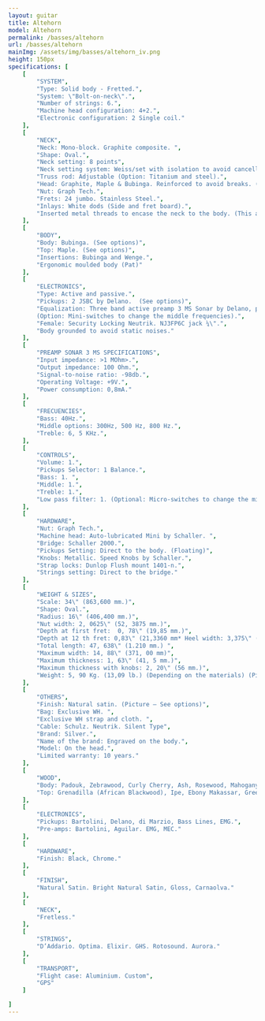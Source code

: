 ```yaml
---
layout: guitar
title: Altehorn
model: Altehorn
permalink: /basses/altehorn
url: /basses/altehorn
mainImg: /assets/img/basses/altehorn_iv.png
height: 150px
specifications: [
    [
        "SYSTEM",
        "Type: Solid body - Fretted.",
        "System: \"Bolt-on-neck\".",
        "Number of strings: 6.",
        "Machine head configuration: 4+2.",
        "Electronic configuration: 2 Single coil."
    ],
    [
        "NECK",
        "Neck: Mono-block. Graphite composite. ",
        "Shape: Oval.",
        "Neck setting: 8 points",
        "Neck setting system: Weiss/set with isolation to avoid cancellation frequencies (Pat).",
        "Truss rod: Adjustable (Option: Titanium and steel).",
        "Head: Graphite, Maple & Bubinga. Reinforced to avoid breaks. (Picture -See options)",
        "Nut: Graph Tech.",
        "Frets: 24 jumbo. Stainless Steel.",
        "Inlays: White dods (Side and fret board).",
        "Inserted metal threads to encase the neck to the body. (This allows the disassembling so many times as necessary without damaging the neck)."
    ],
    [
        "BODY",
        "Body: Bubinga. (See options)",
        "Top: Maple. (See options)",
        "Insertions: Bubinga and Wenge.",
        "Ergonomic moulded body (Pat)"
    ],
    [
        "ELECTRONICS",
        "Type: Active and passive.",
        "Pickups: 2 JSBC by Delano.  (See options)",
        "Equalization: Three band active preamp 3 MS Sonar by Delano, plus custom low-pass filter. 
        (Option: Mini-switches to change the middle frequencies).", 
        "Female: Security Locking Neutrik. NJ3FP6C jack ¼\".",
        "Body grounded to avoid static noises."
    ],
    [
        "PREAMP SONAR 3 MS SPECIFICATIONS",
        "Input impedance: >1 MOhm>.",
        "Output impedance: 100 Ohm.",
        "Signal-to-noise ratio: -98db.",
        "Operating Voltage: +9V.",
        "Power consumption: 0,8mA."
    ],
    [
        "FRECUENCIES",
        "Bass: 40Hz.",
        "Middle options: 300Hz, 500 Hz, 800 Hz.",
        "Treble: 6, 5 KHz.",
    ],
    [
        "CONTROLS",
        "Volume: 1.",
        "Pickups Selector: 1 Balance.",
        "Bass: 1. ",
        "Middle: 1.",
        "Treble: 1.",
        "Low pass filter: 1. (Optional: Micro-switches to change the middle frequencies).",
    ],
    [
        "HARDWARE",
        "Nut: Graph Tech.",
        "Machine head: Auto-lubricated Mini by Schaller. ",
        "Bridge: Schaller 2000.",
        "Pickups Setting: Direct to the body. (Floating)",
        "Knobs: Metallic. Speed Knobs by Schaller.",
        "Strap locks: Dunlop Flush mount 1401-n.",
        "Strings setting: Direct to the bridge."
    ],
    [
        "WEIGHT & SIZES",
        "Scale: 34\" (863,600 mm.)",
        "Shape: Oval.",
        "Radius: 16\" (406,400 mm.)",
        "Nut width: 2, 0625\" (52, 3875 mm.)",
        "Depth at first fret:  0, 78\" (19,85 mm.)",
        "Depth at 12 th fret: 0,83\" (21,3360 mm* Heel width: 3,375\" (85, 7250 mm.)",
        "Total length: 47, 638\" (1.210 mm.) ",
        "Maximum width: 14, 88\" (371, 00 mm)",
        "Maximum thickness: 1, 63\" (41, 5 mm.)",
        "Maximum thickness with knobs: 2, 20\" (56 mm.)",
        "Weight: 5, 90 Kg. (13,09 lb.) (Depending on the materials) (Picture).",
    ],
    [
        "OTHERS",
        "Finish: Natural satin. (Picture – See options)",
        "Bag: Exclusive WH. ",
        "Exclusive WH strap and cloth. ",
        "Cable: Schulz. Neutrik. Silent Type",
        "Brand: Silver.",
        "Name of the brand: Engraved on the body.",
        "Model: On the head.",
        "Limited warranty: 10 years."
    ],
    [
        "WOOD",
        "Body: Padouk, Zebrawood, Curly Cherry, Ash, Rosewood, Mahogany, Ovangkol, Spanish Oak, American Oak, Curly maple, Hakberry, Sucupira, Samanguila, Dabema, Wenge, Hard Maple, Bubinga, Erable, Dabema, Flamed Maple, Sapelly.",
        "Top: Grenadilla (African Blackwood), Ipe, Ebony Makassar, Green Guayacán, Black Guayacán, Rosewood, Wenge , Tiger Wood, Erable,  Bubinga, Hard Maple, Cocobolo, Bosse, American Oak, Pau Ferro. Purple Wood. Curly Maple. Flamed Maple."
    ],
    [
        "ELECTRONICS",
        "Pickups: Bartolini, Delano, di Marzio, Bass Lines, EMG.",
        "Pre-amps: Bartolini, Aguilar. EMG, MEC."
    ],
    [
        "HARDWARE",
        "Finish: Black, Chrome."
    ],
    [
        "FINISH",
        "Natural Satin. Bright Natural Satin, Gloss, Carnaolva."
    ],
    [
        "NECK",
        "Fretless."
    ],
    [
        "STRINGS",
        "D’Addario. Optima. Elixir. GHS. Rotosound. Aurora."
    ],
    [
        "TRANSPORT",
        "Flight case: Aluminium. Custom",
        "GPS"
    ]

]
---
```


